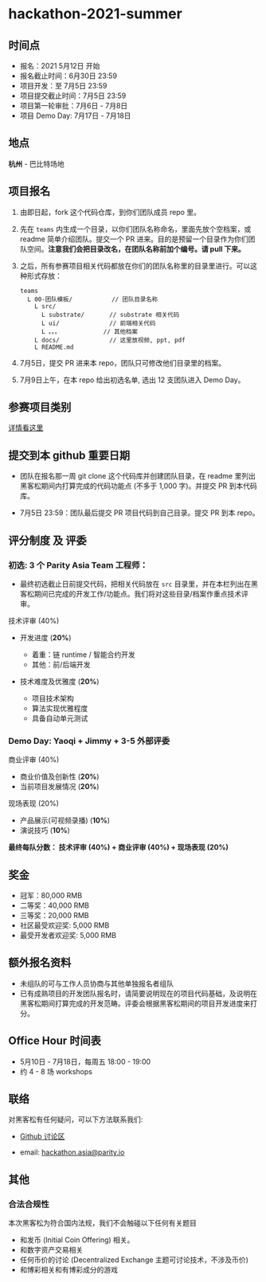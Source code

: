 # hackathon-2021-summer

## 时间点

- 报名：2021 5月12日 开始
- 报名截止时间：6月30日 23:59
- 项目开发：至 7月5日 23:59
- 项目提交截止时间：7月5日 23:59
- 项目第一轮审批：7月6日 - 7月8日
- 项目 Demo Day: 7月17日 - 7月18日

## 地点

**杭州** - 巴比特场地

## 项目报名

1. 由即日起，fork 这个代码仓库，到你们团队成员 repo 里。

2. 先在 `teams` 内生成一个目录，以你们团队名称命名，里面先放个空档案，或 readme 简单介绍团队。提交一个 PR 进来。目的是预留一个目录作为你们团队空间。**注意我们会把目录改名，在团队名称前加个编号。请 pull 下来。**

3. 之后，所有参赛项目相关代码都放在你们的团队名称里的目录里进行。可以这种形式存放：

    ```
    teams
      L 00-团队模板/           // 团队目录名称
        L src/
          L substrate/       // substrate 相关代码
          L ui/              // 前端相关代码
          L 。。。            // 其他档案
        L docs/              // 这里放视频, ppt, pdf
        L README.md
    ```

4. 7月5日，提交 PR 进来本 repo，团队只可修改他们目录里的档案。

5. 7月9日上午，在本 repo 给出初选名单, 选出 12 支团队进入 Demo Day。

## 参赛项目类别

[详情看这里](./docs/categories.md)

## 提交到本 github 重要日期

- 团队在报名那一周 git clone 这个代码库并创建团队目录，在 readme 里列出黑客松期间内打算完成的代码功能点 (不多于 1,000 字)。并提交 PR 到本代码库。

- 7月5日 23:59：团队最后提交 PR 项目代码到自己目录。提交 PR 到本 repo。

## 评分制度 及 评委

### 初选: 3 个 Parity Asia Team 工程师：

- 最终初选截止日前提交代码，把相关代码放在 `src` 目录里，并在本栏列出在黑客松期间已完成的开发工作/功能点。我们将对这些目录/档案作重点技术评审。

技术评审 (40%)

- 开发进度 (**20%**)
  - 着重：链 runtime / 智能合约开发
  - 其他：前/后端开发

- 技术难度及优雅度 (**20%**)
  - 项目技术架构
  - 算法实现优雅程度
  - 具备自动单元测试

### Demo Day: Yaoqi + Jimmy + 3-5 外部评委

商业评审 (40%)
  - 商业价值及创新性 (**20%**)
  - 当前项目发展情况 (**20%**)

现场表现 (20%)
  - 产品展示(可视频录播) (**10%**)
  - 演说技巧 (**10%**)

**最终每队分数： 技术评审 (40%) + 商业评审 (40%) + 现场表现 (20%)**

## 奖金

- 冠军：80,000 RMB
- 二等奖：40,000 RMB
- 三等奖：20,000 RMB
- 社区最受欢迎奖: 5,000 RMB
- 最受开发者欢迎奖: 5,000 RMB

## 额外报名资料

- 未组队的可与工作人员协商与其他单独报名者组队
- 已有成熟项目的开发团队报名时，请简要说明现在的项目代码基础，及说明在黑客松期间打算完成的开发范畴。评委会根据黑客松期间的项目开发进度来打分。

## Office Hour 时间表

- 5月10日 - 7月18日，每周五 18:00 - 19:00
- 约 4 - 8 场 workshops

## 联络

对黑客松有任何疑问，可以下方法联系我们:

* [Github 讨论区](https://github.com/ParityAsia/hackathon-2021-summer/discussions)

* email: hackathon.asia@parity.io

## 其他

### 合法合规性

本次黑客松为符合国内法规，我们不会触碰以下任何有关题目

- 和发币 (Initial Coin Offering) 相关。
- 和数字资产交易相关
- 任何币价的讨论 (Decentralized Exchange 主题可讨论技术，不涉及币价)
- 和博彩相关和有博彩成分的游戏

